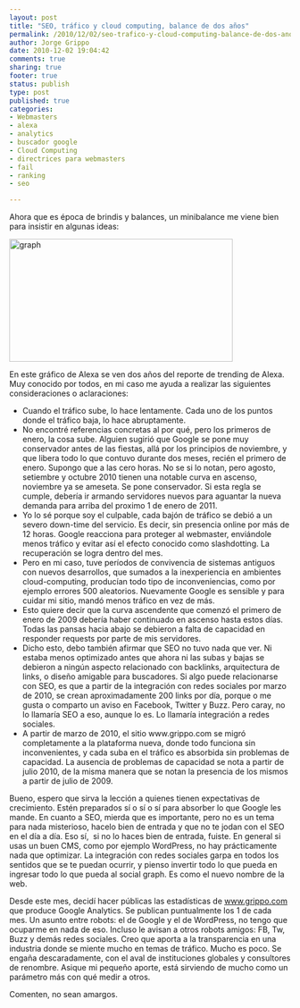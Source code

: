 ```yaml
--- 
layout: post
title: "SEO, tráfico y cloud computing, balance de dos años"
permalink: /2010/12/02/seo-trafico-y-cloud-computing-balance-de-dos-anos/index.html
author: Jorge Grippo
date: 2010-12-02 19:04:42
comments: true
sharing: true
footer: true
status: publish
type: post
published: true
categories: 
- Webmasters
- alexa
- analytics
- buscador google
- Cloud Computing
- directrices para webmasters
- fail
- ranking
- seo

---
```

<!-- 157 -->
Ahora que es época de brindis y balances, un minibalance me viene bien para insistir en algunas ideas:

<a title="graph by jorge_grippo, on Flickr" href="https://www.flickr.com/photos/grippo/5226884177/"><img src="https://farm6.static.flickr.com/5248/5226884177_5b74b3990a.jpg" alt="graph" width="400" height="220" /></a>

En este gráfico de Alexa se ven dos años del reporte de trending de Alexa. Muy conocido por todos, en mi caso me ayuda a realizar las siguientes consideraciones o aclaraciones:
<ul>
	<li>Cuando el tráfico sube, lo hace lentamente. Cada uno de los puntos donde el tráfico baja, lo hace abruptamente.</li>
	<li>No encontré referencias concretas al por qué, pero los primeros de enero, la cosa sube. Alguien sugirió que Google se pone muy conservador antes de las fiestas, allá por los principios de noviembre, y que libera todo lo que contuvo durante dos meses, recién el primero de enero. Supongo que a las cero horas. No se si lo notan, pero agosto, setiembre y octubre 2010 tienen una notable curva en ascenso, noviembre ya se ameseta. Se pone conservador. Si esta regla se cumple, debería ir armando servidores nuevos para aguantar la nueva demanda para arriba del proximo 1 de enero de 2011.</li>
	<li>Yo lo sé porque soy el culpable, cada bajón de tráfico se debió a un severo down-time del servicio. Es decir, sin presencia online por más de 12 horas. Google reacciona para proteger al webmaster, enviándole menos tráfico y evitar así el efecto conocido como slashdotting. La recuperación se logra dentro del mes.</li>
	<li>Pero en mi caso, tuve períodos de convivencia de sistemas antiguos con nuevos desarrollos, que sumados a la inexperiencia en ambientes cloud-computing, producían todo tipo de inconveniencias, como por ejemplo errores 500 aleatorios. Nuevamente Google es sensible y para cuidar mi sitio, mandó menos tráfico en vez de más.</li>
	<li>Esto quiere decir que la curva ascendente que comenzó el primero de enero de 2009 debería haber continuado en ascenso hasta estos días. Todas las pansas hacia abajo se debieron a falta de capacidad en responder requests por parte de mis servidores.</li>
	<li>Dicho esto, debo también afirmar que SEO no tuvo nada que ver. Ni estaba menos optimizado antes que ahora ni las subas y bajas se debieron a ningún aspecto relacionado con backlinks, arquitectura de links, o diseño amigable para buscadores. Si algo puede relacionarse con SEO, es que a partir de la integración con redes sociales por marzo de 2010, se crean aproximadamente 200 links por día, porque o me gusta o comparto un aviso en Facebook, Twitter y Buzz. Pero caray, no lo llamaría SEO a eso, aunque lo es. Lo llamaría integración a redes sociales.</li>
	<li>A partir de marzo de 2010, el sitio www.grippo.com se migró completamente a la plataforma nueva, donde todo funciona sin inconvenientes, y cada suba en el tráfico es absorbida sin problemas de capacidad. La ausencia de problemas de capacidad se nota a partir de julio 2010, de la misma manera que se notan la presencia de los mismos a partir de julio de 2009.</li>
</ul>
Bueno, espero que sirva la lección a quienes tienen expectativas de crecimiento. Estén preparados sí o sí o sí para absorber lo que Google les mande. En cuanto a SEO, mierda que es importante, pero no es un tema para nada misterioso, hacelo bien de entrada y que no te jodan con el SEO en el día a día. Eso sí,  si no lo haces bien de entrada, fuiste. En general si usas un buen CMS, como por ejemplo WordPress, no hay prácticamente nada que optimizar. La integración con redes sociales garpa en todos los sentidos que se te puedan ocurrir, y pienso invertir todo lo que pueda en ingresar todo lo que pueda al social graph. Es como el nuevo nombre de la web.

Desde este mes, decidí hacer públicas las estadísticas de www.grippo.com que produce Google Analytics. Se publican puntualmente los 1 de cada mes. Un asunto entre robots: el de Google y el de WordPress, no tengo que ocuparme en nada de eso. Incluso le avisan a otros robots amigos: FB, Tw, Buzz y demás redes sociales. Creo que aporta a la transparencia en una industria donde se miente mucho en temas de tráfico. Mucho es poco. Se engaña descaradamente, con el aval de instituciones globales y consultores de renombre. Asique mi pequeño aporte, está sirviendo de mucho como un parámetro más con qué medir a otros.

Comenten, no sean amargos.

